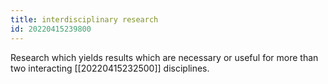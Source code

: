 ```yaml
---
title: interdisciplinary research
id: 20220415239800
---
```


Research which yields results which are necessary or useful for more than two interacting [[20220415232500]] disciplines. 

